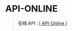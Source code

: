 # API-ONLINE

> <b>在线&nbsp;API&nbsp;:&nbsp;</b>[[ API-Online ]](https://gd-cattsoft.github.io/api-online/)



